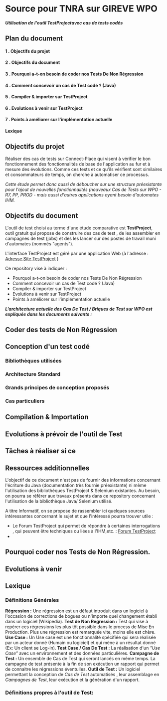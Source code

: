 # Source pour TNRA sur GIREVE WPO
##### Utilisation de l'outil TestProjectavec cas de tests codés

## Plan du document
#### 1 . Objectifs du projet 
#### 2 . Objectifs du document
#### 3 . Pourquoi a-t-on besoin de coder nos Tests De Non Régression
#### 4 . Comment concevoir un cas de Test codé ? (Java)
#### 5 . Compiler & importer sur TestProject
#### 6 . Evolutions à venir sur TestProject
#### 7 . Points à améliorer sur l'implémentation actuelle


#### Lexique


## Objectifs du projet 

Réaliser des cas de tests sur Connect-Place qui visent à vérifier le bon fonctionnement des fonctionnalités de base de l'application au fur et à mesure des évolutions.
Comme ces tests et ce qu'ils vérifient sont similaires et consommateurs de temps, on cherche à automatiser ce processus.

*Cette étude permet donc aussi de déboucher sur une structure préexistante pour l'ajout de nouvelles fonctionnalités (nouveaux Cas de Tests sur WPO - R7, PP, PROD -  mais aussi d'autres applications ayant besoin d'automates IHM.*


## Objectifs du document

L'outil de test choisi au terme d'une étude comparative est **TestProject**, outil gratuit qui propose de construire des cas de test , de les assembler en campagnes de test (jobs) et des les lancer sur des postes de travail muni d'automates (nommés "agents"). 

L'interface TestProject est géré par une application Web (à l'adresse  : [Adresse Site TestProject](https://app.testproject.io/#/projects/)  )

Ce repository vise à indiquer :
- Pourquoi a-t-on besoin de coder nos Tests De Non Régression
- Comment concevoir un cas de Test codé ? (Java)
- Compiler & importer sur TestProject
- Evolutions à venir sur TestProject
- Points à améliorer sur l'implémentation actuelle

***L'architecture actuelle des Cas De Test / Briques de Test sur WPO est expliquée dans les documents suivants :***

## Coder des tests de Non Régression

## Conception d'un test codé
### Bibliothèques utilisées
### Architecture Standard
### Grands principes de conception proposés
### Cas particuliers

## Compilation & Importation

## Evolutions à prévoir de l'outil de Test

## Tâches à réaliser si ce

## Ressources additionnelles

L'objectif de ce document n'est pas de fournir des informations concernant l'écriture du Java (documentation très fournie préexistante) ni même l'utilisation des bibliothèques TestProject & Selenium existantes. Au besoin, on pourra se référer aux travaux présents dans ce repository concernant l'utilisation de la bibliothèque Java/ Selenium utilisé.

A titre Informatif, on se propose de rassembler ici quelques sources intéressantes concernant le sujet et que l'intéressé pourra trouver utile : 
- Le Forum TestProject qui permet de répondre à certaines interrogations , qui peuvent être techniques ou liées à l'IHM,etc. : [Forum TestProject](https://forum.testproject.io/)
- 

## Pourquoi coder nos Tests de Non Régression.





## Evolutions à venir

## Lexique

### Définitions Générales
**Régression :** Une régression est un défaut introduit dans un logiciel à l'occasion de corrections de bogues ou n'importe quel changement établi dans un logiciel (Wikipedia).
**Test de Non Regression :** Test qui vise à repérer ces régressions les plus tôt possible dans le process de Mise En Production. Plus une régression est remarquée vite, moins elle est chère.
**Use Case :** Un Use case est une fonctionnalité spécifiée qui sera réalisée par un acteur donné (Humain ou logiciel) et qui mène à un résultat donné (Ex: Un client se Log-in).
**Test Case / Cas De Test :** La réalisation d'un *"Use Case"* avec un environnement et des données particulières.
**Campagne de Test :** Un ensemble de Cas de Test qui seront lancés en même temps. La campagne de test présente à la fin de son exécution un rapport qui permet de connaitre les régressions éventulles.
**Outil de Test :** Un logiciel permettant la conception de *Cas de Test* automatisés , leur assemblage en *Campagnes de Test*, leur exécution et la génération d'un rapport.

### Définitions propres à l'outil de Test:

